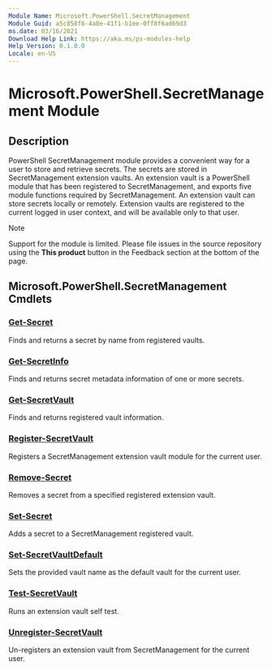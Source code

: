 ```yaml
---
Module Name: Microsoft.PowerShell.SecretManagement
Module Guid: a5c858f6-4a8e-41f1-b1ee-0ff8f6ad69d3
ms.date: 03/16/2021
Download Help Link: https://aka.ms/ps-modules-help
Help Version: 0.1.0.0
Locale: en-US
---
```


# Microsoft.PowerShell.SecretManagement Module

## Description

PowerShell SecretManagement module provides a convenient way for a user to store and retrieve
secrets. The secrets are stored in SecretManagement extension vaults. An extension vault is a
PowerShell module that has been registered to SecretManagement, and exports five module functions
required by SecretManagement. An extension vault can store secrets locally or remotely. Extension
vaults are registered to the current logged in user context, and will be available only to that
user.

> [!NOTE]
> Support for the module is limited. Please file issues in the source repository using the **This
> product** button in the Feedback section at the bottom of the page.

## Microsoft.PowerShell.SecretManagement Cmdlets

### [Get-Secret](Get-Secret.md)
Finds and returns a secret by name from registered vaults.

### [Get-SecretInfo](Get-SecretInfo.md)
Finds and returns secret metadata information of one or more secrets.

### [Get-SecretVault](Get-SecretVault.md)
Finds and returns registered vault information.

### [Register-SecretVault](Register-SecretVault.md)
Registers a SecretManagement extension vault module for the current user.

### [Remove-Secret](Remove-Secret.md)
Removes a secret from a specified registered extension vault.

### [Set-Secret](Set-Secret.md)
Adds a secret to a SecretManagement registered vault.

### [Set-SecretVaultDefault](Set-SecretVaultDefault.md)
Sets the provided vault name as the default vault for the current user.

### [Test-SecretVault](Test-SecretVault.md)
Runs an extension vault self test.

### [Unregister-SecretVault](Unregister-SecretVault.md)
Un-registers an extension vault from SecretManagement for the current user.
